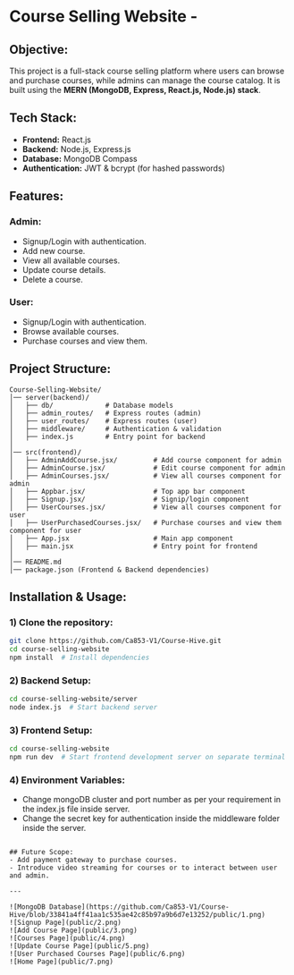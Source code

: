 # Course Selling Website -

## Objective:
This project is a full-stack course selling platform where users can browse and purchase courses, while admins can manage the course catalog. It is built using the **MERN (MongoDB, Express, React.js, Node.js) stack**.

## Tech Stack:
- **Frontend:** React.js
- **Backend:** Node.js, Express.js
- **Database:** MongoDB Compass
- **Authentication:** JWT & bcrypt (for hashed passwords)

## Features:
### Admin:
- Signup/Login with authentication.
- Add new course.
- View all available courses.
- Update course details.
- Delete a course.

### User:
- Signup/Login with authentication.
- Browse available courses.
- Purchase courses and view them.

## Project Structure:
```
Course-Selling-Website/
│── server(backend)/
│   ├── db/             # Database models
│   ├── admin_routes/   # Express routes (admin)
│   ├── user_routes/    # Express routes (user)
│   ├── middleware/     # Authentication & validation
│   ├── index.js        # Entry point for backend
│
│── src(frontend)/
│   ├── AdminAddCourse.jsx/         # Add course component for admin
│   ├── AdminCourse.jsx/            # Edit course component for admin
│   ├── AdminCourses.jsx/           # View all courses component for admin
│   ├── Appbar.jsx/                 # Top app bar component
│   ├── Signup.jsx/                 # Signip/login component
│   ├── UserCourses.jsx/            # View all courses component for user
│   ├── UserPurchasedCourses.jsx/   # Purchase courses and view them component for user
│   ├── App.jsx                     # Main app component
│   ├── main.jsx                    # Entry point for frontend
│
│── README.md
│── package.json (Frontend & Backend dependencies)
```

## Installation & Usage:
### 1) Clone the repository:
```sh
git clone https://github.com/Ca853-V1/Course-Hive.git
cd course-selling-website
npm install  # Install dependencies
```

### 2) Backend Setup:
```sh
cd course-selling-website/server
node index.js  # Start backend server
```

### 3) Frontend Setup:
```sh
cd course-selling-website
npm run dev  # Start frontend development server on separate terminal
```

### 4) Environment Variables:
- Change mongoDB cluster and port number as per your requirement in the index.js file inside server.
- Change the secret key for authentication inside the middleware folder inside the server.
```

## Future Scope:
- Add payment gateway to purchase courses.
- Introduce video streaming for courses or to interact between user and admin.

---

![MongoDB Database](https://github.com/Ca853-V1/Course-Hive/blob/33841a4ff41aa1c535ae42c85b97a9b6d7e13252/public/1.png)
![Signup Page](public/2.png)
![Add Course Page](public/3.png)
![Courses Page](public/4.png)
![Update Course Page](public/5.png)
![User Purchased Courses Page](public/6.png)
![Home Page](public/7.png)

